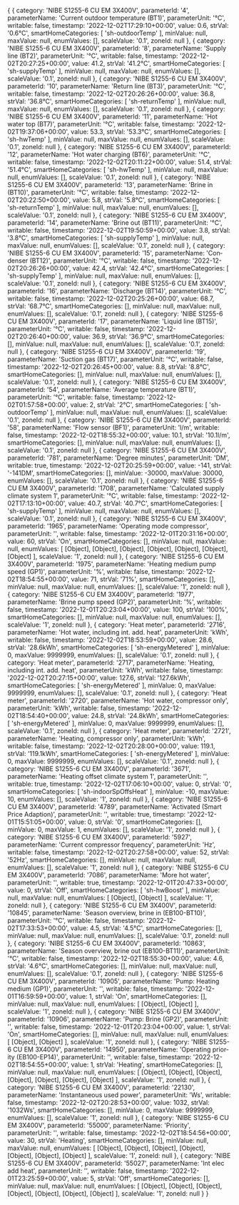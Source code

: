 {
    {
    category: 'NIBE S1255-6 CU EM 3X400V',
    parameterId: '4',
    parameterName: 'Current outdoor temper­ature (BT1)',
    parameterUnit: '°C',
    writable: false,
    timestamp: '2022-12-02T17:29:10+00:00',
    value: 0.6,
    strVal: '0.6°C',
    smartHomeCategories: [ 'sh-outdoorTemp' ],
    minValue: null,
    maxValue: null,
    enumValues: [],
    scaleValue: '0.1',
    zoneId: null
    },
    {
    category: 'NIBE S1255-6 CU EM 3X400V',
    parameterId: '8',
    parameterName: 'Supply line (BT2)',
    parameterUnit: '°C',
    writable: false,
    timestamp: '2022-12-02T20:27:25+00:00',
    value: 41.2,
    strVal: '41.2°C',
    smartHomeCategories: [ 'sh-supplyTemp' ],
    minValue: null,
    maxValue: null,
    enumValues: [],
    scaleValue: '0.1',
    zoneId: null
    },
    {
    category: 'NIBE S1255-6 CU EM 3X400V',
    parameterId: '10',
    parameterName: 'Return line (BT3)',
    parameterUnit: '°C',
    writable: false,
    timestamp: '2022-12-02T20:26:26+00:00',
    value: 36.8,
    strVal: '36.8°C',
    smartHomeCategories: [ 'sh-returnTemp' ],
    minValue: null,
    maxValue: null,
    enumValues: [],
    scaleValue: '0.1',
    zoneId: null
    },
    {
    category: 'NIBE S1255-6 CU EM 3X400V',
    parameterId: '11',
    parameterName: 'Hot water top (BT7)',
    parameterUnit: '°C',
    writable: false,
    timestamp: '2022-12-02T19:37:06+00:00',
    value: 53.3,
    strVal: '53.3°C',
    smartHomeCategories: [ 'sh-hwTemp' ],
    minValue: null,
    maxValue: null,
    enumValues: [],
    scaleValue: '0.1',
    zoneId: null
    },
    {
    category: 'NIBE S1255-6 CU EM 3X400V',
    parameterId: '12',
    parameterName: 'Hot water char­ging (BT6)',
    parameterUnit: '°C',
    writable: false,
    timestamp: '2022-12-02T20:11:22+00:00',
    value: 51.4,
    strVal: '51.4°C',
    smartHomeCategories: [ 'sh-hwTemp' ],
    minValue: null,
    maxValue: null,
    enumValues: [],
    scaleValue: '0.1',
    zoneId: null
    },
    {
    category: 'NIBE S1255-6 CU EM 3X400V',
    parameterId: '13',
    parameterName: 'Brine in (BT10)',
    parameterUnit: '°C',
    writable: false,
    timestamp: '2022-12-02T20:22:50+00:00',
    value: 5.8,
    strVal: '5.8°C',
    smartHomeCategories: [ 'sh-returnTemp' ],
    minValue: null,
    maxValue: null,
    enumValues: [],
    scaleValue: '0.1',
    zoneId: null
    },
    {
    category: 'NIBE S1255-6 CU EM 3X400V',
    parameterId: '14',
    parameterName: 'Brine out (BT11)',
    parameterUnit: '°C',
    writable: false,
    timestamp: '2022-12-02T19:50:59+00:00',
    value: 3.8,
    strVal: '3.8°C',
    smartHomeCategories: [ 'sh-supplyTemp' ],
    minValue: null,
    maxValue: null,
    enumValues: [],
    scaleValue: '0.1',
    zoneId: null
    },
    {
    category: 'NIBE S1255-6 CU EM 3X400V',
    parameterId: '15',
    parameterName: 'Con­denser (BT12)',
    parameterUnit: '°C',
    writable: false,
    timestamp: '2022-12-02T20:26:26+00:00',
    value: 42.4,
    strVal: '42.4°C',
    smartHomeCategories: [ 'sh-supplyTemp' ],
    minValue: null,
    maxValue: null,
    enumValues: [],
    scaleValue: '0.1',
    zoneId: null
    },
    {
    category: 'NIBE S1255-6 CU EM 3X400V',
    parameterId: '16',
    parameterName: 'Discharge (BT14)',
    parameterUnit: '°C',
    writable: false,
    timestamp: '2022-12-02T20:25:26+00:00',
    value: 68.7,
    strVal: '68.7°C',
    smartHomeCategories: [],
    minValue: null,
    maxValue: null,
    enumValues: [],
    scaleValue: '0.1',
    zoneId: null
    },
    {
    category: 'NIBE S1255-6 CU EM 3X400V',
    parameterId: '17',
    parameterName: 'Liquid line (BT15)',
    parameterUnit: '°C',
    writable: false,
    timestamp: '2022-12-02T20:26:40+00:00',
    value: 36.9,
    strVal: '36.9°C',
    smartHomeCategories: [],
    minValue: null,
    maxValue: null,
    enumValues: [],
    scaleValue: '0.1',
    zoneId: null
    },
    {
    category: 'NIBE S1255-6 CU EM 3X400V',
    parameterId: '19',
    parameterName: 'Suction gas (BT17)',
    parameterUnit: '°C',
    writable: false,
    timestamp: '2022-12-02T20:26:45+00:00',
    value: 8.8,
    strVal: '8.8°C',
    smartHomeCategories: [],
    minValue: null,
    maxValue: null,
    enumValues: [],
    scaleValue: '0.1',
    zoneId: null
    },
    {
    category: 'NIBE S1255-6 CU EM 3X400V',
    parameterId: '54',
    parameterName: 'Average temper­ature (BT1)',
    parameterUnit: '°C',
    writable: false,
    timestamp: '2022-12-02T01:57:58+00:00',
    value: 2,
    strVal: '2°C',
    smartHomeCategories: [ 'sh-outdoorTemp' ],
    minValue: null,
    maxValue: null,
    enumValues: [],
    scaleValue: '0.1',
    zoneId: null
    },
    {
    category: 'NIBE S1255-6 CU EM 3X400V',
    parameterId: '58',
    parameterName: 'Flow sensor (BF1)',
    parameterUnit: 'l/m',
    writable: false,
    timestamp: '2022-12-02T18:55:32+00:00',
    value: 10.1,
    strVal: '10.1l/m',
    smartHomeCategories: [],
    minValue: null,
    maxValue: null,
    enumValues: [],
    scaleValue: '0.1',
    zoneId: null
    },
    {
    category: 'NIBE S1255-6 CU EM 3X400V',
    parameterId: '781',
    parameterName: 'Degree minutes',
    parameterUnit: 'DM',
    writable: true,
    timestamp: '2022-12-02T20:25:59+00:00',
    value: -141,
    strVal: '-141DM',
    smartHomeCategories: [],
    minValue: -30000,
    maxValue: 30000,
    enumValues: [],
    scaleValue: '0.1',
    zoneId: null
    },
    {
    category: 'NIBE S1255-6 CU EM 3X400V',
    parameterId: '1708',
    parameterName: 'Calcu­lated supply climate system 1',
    parameterUnit: '°C',
    writable: false,
    timestamp: '2022-12-02T17:13:10+00:00',
    value: 40.7,
    strVal: '40.7°C',
    smartHomeCategories: [ 'sh-supplyTemp' ],
    minValue: null,
    maxValue: null,
    enumValues: [],
    scaleValue: '0.1',
    zoneId: null
    },
    {
    category: 'NIBE S1255-6 CU EM 3X400V',
    parameterId: '1965',
    parameterName: 'Oper­ating mode com­pressor',
    parameterUnit: '',
    writable: false,
    timestamp: '2022-12-01T20:31:16+00:00',
    value: 60,
    strVal: 'On',
    smartHomeCategories: [],
    minValue: null,
    maxValue: null,
    enumValues: [
        [Object], [Object],
        [Object], [Object],
        [Object], [Object],
        [Object]
    ],
    scaleValue: '1',
    zoneId: null
    },
    {
    category: 'NIBE S1255-6 CU EM 3X400V',
    parameterId: '1975',
    parameterName: 'Heating medium pump speed (GP1)',
    parameterUnit: '%',
    writable: false,
    timestamp: '2022-12-02T18:54:55+00:00',
    value: 71,
    strVal: '71%',
    smartHomeCategories: [],
    minValue: null,
    maxValue: null,
    enumValues: [],
    scaleValue: '1',
    zoneId: null
    },
    {
    category: 'NIBE S1255-6 CU EM 3X400V',
    parameterId: '1977',
    parameterName: 'Brine pump speed (GP2)',
    parameterUnit: '%',
    writable: false,
    timestamp: '2022-12-01T20:23:04+00:00',
    value: 100,
    strVal: '100%',
    smartHomeCategories: [],
    minValue: null,
    maxValue: null,
    enumValues: [],
    scaleValue: '1',
    zoneId: null
    },
    {
    category: 'Heat meter',
    parameterId: '2716',
    parameterName: 'Hot water, includ­ing int. add. heat',
    parameterUnit: 'kWh',
    writable: false,
    timestamp: '2022-12-02T18:53:59+00:00',
    value: 28.6,
    strVal: '28.6kWh',
    smartHomeCategories: [ 'sh-energyMetered' ],
    minValue: 0,
    maxValue: 9999999,
    enumValues: [],
    scaleValue: '0.1',
    zoneId: null
    },
    {
    category: 'Heat meter',
    parameterId: '2717',
    parameterName: 'Heating, includ­ing int. add. heat',
    parameterUnit: 'kWh',
    writable: false,
    timestamp: '2022-12-02T20:27:15+00:00',
    value: 127.6,
    strVal: '127.6kWh',
    smartHomeCategories: [ 'sh-energyMetered' ],
    minValue: 0,
    maxValue: 9999999,
    enumValues: [],
    scaleValue: '0.1',
    zoneId: null
    },
    {
    category: 'Heat meter',
    parameterId: '2720',
    parameterName: 'Hot water, com­pressor only',
    parameterUnit: 'kWh',
    writable: false,
    timestamp: '2022-12-02T18:54:40+00:00',
    value: 24.8,
    strVal: '24.8kWh',
    smartHomeCategories: [ 'sh-energyMetered' ],
    minValue: 0,
    maxValue: 9999999,
    enumValues: [],
    scaleValue: '0.1',
    zoneId: null
    },
    {
    category: 'Heat meter',
    parameterId: '2721',
    parameterName: 'Heating, com­pressor only',
    parameterUnit: 'kWh',
    writable: false,
    timestamp: '2022-12-02T20:28:00+00:00',
    value: 119.1,
    strVal: '119.1kWh',
    smartHomeCategories: [ 'sh-energyMetered' ],
    minValue: 0,
    maxValue: 9999999,
    enumValues: [],
    scaleValue: '0.1',
    zoneId: null
    },
    {
    category: 'NIBE S1255-6 CU EM 3X400V',
    parameterId: '3671',
    parameterName: 'Heating offset climate system 1',
    parameterUnit: '',
    writable: true,
    timestamp: '2022-12-02T17:06:10+00:00',
    value: 0,
    strVal: '0',
    smartHomeCategories: [ 'sh-indoorSpOffsHeat' ],
    minValue: -10,
    maxValue: 10,
    enumValues: [],
    scaleValue: '1',
    zoneId: null
    },
    {
    category: 'NIBE S1255-6 CU EM 3X400V',
    parameterId: '4789',
    parameterName: 'Activated (Smart Price Adaption)',
    parameterUnit: '',
    writable: true,
    timestamp: '2022-12-01T15:51:05+00:00',
    value: 0,
    strVal: '0',
    smartHomeCategories: [],
    minValue: 0,
    maxValue: 1,
    enumValues: [],
    scaleValue: '1',
    zoneId: null
    },
    {
    category: 'NIBE S1255-6 CU EM 3X400V',
    parameterId: '5927',
    parameterName: 'Current compres­sor fre­quency',
    parameterUnit: 'Hz',
    writable: false,
    timestamp: '2022-12-02T20:27:58+00:00',
    value: 52,
    strVal: '52Hz',
    smartHomeCategories: [],
    minValue: null,
    maxValue: null,
    enumValues: [],
    scaleValue: '1',
    zoneId: null
    },
    {
    category: 'NIBE S1255-6 CU EM 3X400V',
    parameterId: '7086',
    parameterName: 'More hot water',
    parameterUnit: '',
    writable: true,
    timestamp: '2022-12-01T20:47:33+00:00',
    value: 0,
    strVal: 'Off',
    smartHomeCategories: [ 'sh-hwBoost' ],
    minValue: null,
    maxValue: null,
    enumValues: [ [Object], [Object] ],
    scaleValue: '1',
    zoneId: null
    },
    {
    category: 'NIBE S1255-6 CU EM 3X400V',
    parameterId: '10845',
    parameterName: 'Season over­view, brine in (EB100-BT10)',
    parameterUnit: '°C',
    writable: false,
    timestamp: '2022-12-02T17:33:53+00:00',
    value: 4.5,
    strVal: '4.5°C',
    smartHomeCategories: [],
    minValue: null,
    maxValue: null,
    enumValues: [],
    scaleValue: '0.1',
    zoneId: null
    },
    {
    category: 'NIBE S1255-6 CU EM 3X400V',
    parameterId: '10863',
    parameterName: 'Season over­view, brine out (EB100-BT11)',
    parameterUnit: '°C',
    writable: false,
    timestamp: '2022-12-02T18:55:30+00:00',
    value: 4.6,
    strVal: '4.6°C',
    smartHomeCategories: [],
    minValue: null,
    maxValue: null,
    enumValues: [],
    scaleValue: '0.1',
    zoneId: null
    },
    {
    category: 'NIBE S1255-6 CU EM 3X400V',
    parameterId: '10905',
    parameterName: 'Pump: Heating medium (GP1)',
    parameterUnit: '',
    writable: false,
    timestamp: '2022-12-01T16:59:59+00:00',
    value: 1,
    strVal: 'On',
    smartHomeCategories: [],
    minValue: null,
    maxValue: null,
    enumValues: [ [Object], [Object] ],
    scaleValue: '1',
    zoneId: null
    },
    {
    category: 'NIBE S1255-6 CU EM 3X400V',
    parameterId: '10906',
    parameterName: 'Pump: Brine (GP2)',
    parameterUnit: '',
    writable: false,
    timestamp: '2022-12-01T20:23:04+00:00',
    value: 1,
    strVal: 'On',
    smartHomeCategories: [],
    minValue: null,
    maxValue: null,
    enumValues: [ [Object], [Object] ],
    scaleValue: '1',
    zoneId: null
    },
    {
    category: 'NIBE S1255-6 CU EM 3X400V',
    parameterId: '14950',
    parameterName: 'Oper­ating prior­ity (EB100-EP14)',
    parameterUnit: '',
    writable: false,
    timestamp: '2022-12-02T18:54:55+00:00',
    value: 1,
    strVal: 'Heating',
    smartHomeCategories: [],
    minValue: null,
    maxValue: null,
    enumValues: [
        [Object], [Object],
        [Object], [Object],
        [Object], [Object],
        [Object]
    ],
    scaleValue: '1',
    zoneId: null
    },
    {
    category: 'NIBE S1255-6 CU EM 3X400V',
    parameterId: '22130',
    parameterName: 'Instant­aneous used power',
    parameterUnit: 'Ws',
    writable: false,
    timestamp: '2022-12-02T20:28:53+00:00',
    value: 1032,
    strVal: '1032Ws',
    smartHomeCategories: [],
    minValue: 0,
    maxValue: 9999999,
    enumValues: [],
    scaleValue: '1',
    zoneId: null
    },
    {
    category: 'NIBE S1255-6 CU EM 3X400V',
    parameterId: '55000',
    parameterName: 'Priority',
    parameterUnit: '',
    writable: false,
    timestamp: '2022-12-02T18:54:56+00:00',
    value: 30,
    strVal: 'Heating',
    smartHomeCategories: [],
    minValue: null,
    maxValue: null,
    enumValues: [
        [Object], [Object],
        [Object], [Object],
        [Object], [Object],
        [Object]
    ],
    scaleValue: '1',
    zoneId: null
    },
    {
    category: 'NIBE S1255-6 CU EM 3X400V',
    parameterId: '55027',
    parameterName: 'Int elec add heat',
    parameterUnit: '',
    writable: false,
    timestamp: '2022-12-01T23:25:59+00:00',
    value: 5,
    strVal: 'Off',
    smartHomeCategories: [],
    minValue: null,
    maxValue: null,
    enumValues: [
        [Object], [Object],
        [Object], [Object],
        [Object], [Object],
        [Object]
    ],
    scaleValue: '1',
    zoneId: null
    }
}
